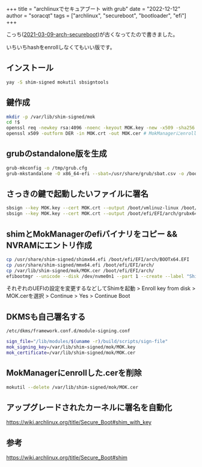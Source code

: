 +++
title = "archlinuxでセキュアブート with grub"
date = "2022-12-12"
author = "soracqt"
tags = ["archlinux", "secureboot", "bootloader", "efi"]
+++

こっち([2021-03-09-arch-secureboot](/posts/2021-03-09-arch-secureboot/))が古くなってたので書きました。

いちいちhashをenrollしなくてもいい版です。

## インストール

```bash
yay -S shim-signed mokutil sbsigntools
```

## 鍵作成

```bash
mkdir -p /var/lib/shim-signed/mok
cd !$
openssl req -newkey rsa:4096 -noenc -keyout MOK.key -new -x509 -sha256 -days 3650 -subj "/CN=my Machine Owner Key/" -out MOK.crt
openssl x509 -outform DER -in MOK.crt -out MOK.cer # MokManagerにenrollするのにDERフォーマットな証明書が必要
```

## grubのstandalone版を生成

```bash
grub-mkconfig -o /tmp/grub.cfg
grub-mkstandalone -O x86_64-efi --sbat=/usr/share/grub/sbat.csv -o /boot/efi/EFI/arch/grubx64.efi "/boot/grub/grub.cfg=/tmp/grub.cfg"
```

## さっきの鍵で起動したいファイルに署名

```bash
sbsign --key MOK.key --cert MOK.crt --output /boot/vmlinuz-linux /boot/vmlinuz-linux
sbsign --key MOK.key --cert MOK.crt --output /boot/efi/EFI/arch/grubx64.efi /boot/efi/EFI/arch/grubx64.efi
```

## shimとMokManagerのefiバイナリをコピー && NVRAMにエントリ作成

```bash
cp /usr/share/shim-signed/shimx64.efi /boot/efi/EFI/arch/BOOTx64.EFI
cp /usr/share/shim-signed/mmx64.efi /boot/efi/EFI/arch/
cp /var/lib/shim-signed/mok/MOK.cer /boot/efi/EFI/arch/
efibootmgr --unicode --disk /dev/nvme0n1 --part 1 --create --label "Shim" --loader "\EFI\arch\BOOTx64.EFI"
```

それぞれのUEFIの設定を変更するなどしてShimを起動 > Enroll key from disk > MOK.cerを選択 > Continue > Yes > Continue Boot

## DKMSも自己署名する

`/etc/dkms/framework.conf.d/module-signing.conf`

```bash
sign_file="/lib/modules/$(uname -r)/build/scripts/sign-file"
mok_signing_key=/var/lib/shim-signed/mok/MOK.key
mok_certificate=/var/lib/shim-signed/mok/MOK.cer
```

## MokManagerにenrollした.cerを削除

```bash
mokutil --delete /var/lib/shim-signed/mok/MOK.cer
```

## アップグレードされたカーネルに署名を自動化

https://wiki.archlinux.org/title/Secure_Boot#shim_with_key

## 参考

https://wiki.archlinux.org/title/Secure_Boot#shim
